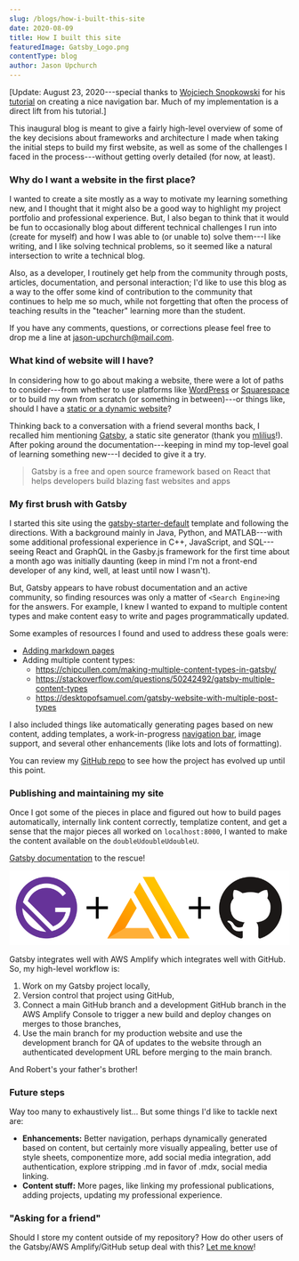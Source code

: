 ```yaml
---
slug: /blogs/how-i-built-this-site
date: 2020-08-09
title: How I built this site
featuredImage: Gatsby_Logo.png
contentType: blog
author: Jason Upchurch
---
```

[Update: August 23, 2020---special thanks to [Wojciech Snopkowski](https://github.com/Snopkowski) for his [tutorial](https://snopkowski.com/blog/gatsby-navigation-styled-components) on creating a nice navigation bar. Much of my implementation is a direct lift from his tutorial.]

This inaugural blog is meant to give a fairly high-level overview of some of the key decisions about frameworks and architecture I made when taking the initial steps to build my first website, as well as some of the challenges I faced in the process---without getting overly detailed (for now, at least).

### Why do I want a website in the first place?

I wanted to create a site mostly as a way to motivate my learning something new, and I thought that it might also be a good way to highlight my project portfolio and professional experience. But, I also began to think that it would be fun to occasionally blog about different technical challenges I run into (create for myself) and how I was able to (or unable to) solve them---I like writing, and I like solving technical problems, so it seemed like a natural intersection to write a technical blog. 

Also, as a developer, I routinely get help from the community through posts, articles, documentation, and personal interaction; I'd like to use this blog as a way to the offer some kind of contribution to the community that continues to help me so much, while not forgetting that often the process of teaching results in the "teacher" learning more than the student. 

If you have any comments, questions, or corrections please feel free to drop me a line at [jason-upchurch@mail.com](mailto:jason-upchurch@mail.com).

### What kind of website will I have?

In considering how to go about making a website, there were a lot of paths to consider---from whether to use platforms like [WordPress](https://wordpress.com/) or [Squarespace](https://www.squarespace.com/) or to build my own from scratch (or something in between)---or things like, should I have a [static or a dynamic website](https://create.ou.edu/docs/html/static-and-dynamic-websites/)?

Thinking back to a conversation with a friend several months back, I recalled him mentioning [Gatsby](https://www.gatsbyjs.org/), a static site generator (thank you [mlilius](https://github.com/mlilius)!). After poking around the documentation---keeping in mind my top-level goal of learning something new---I decided to give it a try.

>Gatsby is a free and open source framework based on React that helps developers build blazing fast websites and apps

### My first brush with Gatsby

I started this site using the [gatsby-starter-default](https://github.com/gatsbyjs/gatsby-starter-default) template and following the directions. With a background mainly in Java, Python, and MATLAB---with some additional professional experience in C++, JavaScript, and SQL---seeing React and GraphQL in the Gasby.js framework for the first time about a month ago was initially daunting (keep in mind I'm not a front-end developer of any kind, well, at least until now I wasn't).

But, Gatsby appears to have robust documentation and an active community, so finding resources was only a matter of `<Search Engine>`ing for the answers. For example, I knew I wanted to expand to multiple content types and make content easy to write and pages programmatically updated. 

Some examples of resources I found and used to address these goals were:

- [Adding markdown pages]( https://www.gatsbyjs.org/docs/adding-markdown-pages/)
- Adding multiple content types:
  - https://chipcullen.com/making-multiple-content-types-in-gatsby/
  - https://stackoverflow.com/questions/50242492/gatsby-multiple-content-types
  - https://desktopofsamuel.com/gatsby-website-with-multiple-post-types
  
I also included things like automatically generating pages based on new content, adding templates, a work-in-progress [navigation bar](https://www.gatsbyjs.org/docs/creating-dynamic-navigation/), image support, and several other enhancements (like lots and lots of formatting). 

You can review my [GitHub repo](https://github.com/jason-upchurch/shined) to see how the project has evolved up until this point. 

### Publishing and maintaining my site

Once I got some of the pieces in place and figured out how to build pages automatically, internally link content correctly, templatize content, and get a sense that the major pieces all worked on `localhost:8000`, I wanted to  make the content available on the `doubleUdoubleUdoubleU`.

[Gatsby documentation](https://www.gatsbyjs.org/blog/2018-08-24-gatsby-aws-hosting/) to the rescue!

![GAG](GAG.png)

Gatsby integrates well with AWS Amplify which integrates well with GitHub. So, my high-level workflow is:

1. Work on my Gatsby project locally,
2. Version control that project using GitHub,
3. Connect a main GitHub branch and a development GitHub branch in the AWS Amplify Console to trigger a new build and deploy changes on merges to those branches,
4. Use the main branch for my production website and use the development branch for QA of updates to the website through an authenticated development URL before merging to the main branch.

And Robert's your father's brother!

### Future steps

Way too many to exhaustively list... But some things I'd like to tackle next are:

- **Enhancements:** Better navigation, perhaps dynamically generated based on content, but certainly more visually appealing, better use of style sheets, componentize more, add social media integration, add authentication, explore stripping .md in favor of .mdx, social media linking.
- **Content stuff:** More pages, like linking my professional publications, adding projects, updating my professional experience.

### "Asking for a friend"

Should I store my content outside of my repository? How do other users of the Gatsby/AWS Amplify/GitHub setup deal with this? [Let me know](mailto:jason-upchurch@mail.com)!




